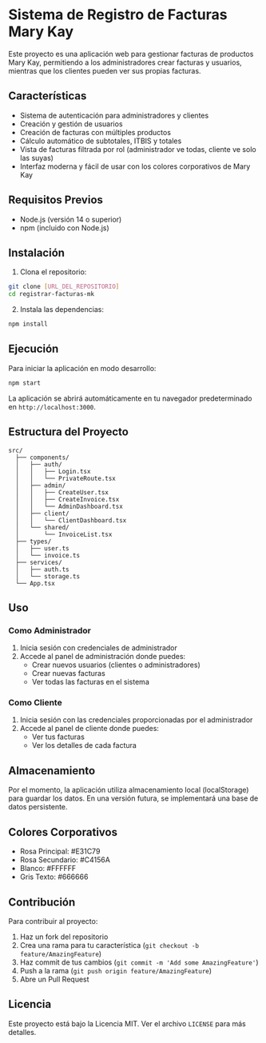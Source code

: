 # Sistema de Registro de Facturas Mary Kay

Este proyecto es una aplicación web para gestionar facturas de productos Mary Kay, permitiendo a los administradores crear facturas y usuarios, mientras que los clientes pueden ver sus propias facturas.

## Características

- Sistema de autenticación para administradores y clientes
- Creación y gestión de usuarios
- Creación de facturas con múltiples productos
- Cálculo automático de subtotales, ITBIS y totales
- Vista de facturas filtrada por rol (administrador ve todas, cliente ve solo las suyas)
- Interfaz moderna y fácil de usar con los colores corporativos de Mary Kay

## Requisitos Previos

- Node.js (versión 14 o superior)
- npm (incluido con Node.js)

## Instalación

1. Clona el repositorio:
```bash
git clone [URL_DEL_REPOSITORIO]
cd registrar-facturas-mk
```

2. Instala las dependencias:
```bash
npm install
```

## Ejecución

Para iniciar la aplicación en modo desarrollo:

```bash
npm start
```

La aplicación se abrirá automáticamente en tu navegador predeterminado en `http://localhost:3000`.

## Estructura del Proyecto

```
src/
  ├── components/
  │   ├── auth/
  │   │   ├── Login.tsx
  │   │   └── PrivateRoute.tsx
  │   ├── admin/
  │   │   ├── CreateUser.tsx
  │   │   ├── CreateInvoice.tsx
  │   │   └── AdminDashboard.tsx
  │   ├── client/
  │   │   └── ClientDashboard.tsx
  │   └── shared/
  │       └── InvoiceList.tsx
  ├── types/
  │   ├── user.ts
  │   └── invoice.ts
  ├── services/
  │   ├── auth.ts
  │   └── storage.ts
  └── App.tsx
```

## Uso

### Como Administrador

1. Inicia sesión con credenciales de administrador
2. Accede al panel de administración donde puedes:
   - Crear nuevos usuarios (clientes o administradores)
   - Crear nuevas facturas
   - Ver todas las facturas en el sistema

### Como Cliente

1. Inicia sesión con las credenciales proporcionadas por el administrador
2. Accede al panel de cliente donde puedes:
   - Ver tus facturas
   - Ver los detalles de cada factura

## Almacenamiento

Por el momento, la aplicación utiliza almacenamiento local (localStorage) para guardar los datos. En una versión futura, se implementará una base de datos persistente.

## Colores Corporativos

- Rosa Principal: #E31C79
- Rosa Secundario: #C4156A
- Blanco: #FFFFFF
- Gris Texto: #666666

## Contribución

Para contribuir al proyecto:

1. Haz un fork del repositorio
2. Crea una rama para tu característica (`git checkout -b feature/AmazingFeature`)
3. Haz commit de tus cambios (`git commit -m 'Add some AmazingFeature'`)
4. Push a la rama (`git push origin feature/AmazingFeature`)
5. Abre un Pull Request

## Licencia

Este proyecto está bajo la Licencia MIT. Ver el archivo `LICENSE` para más detalles.
